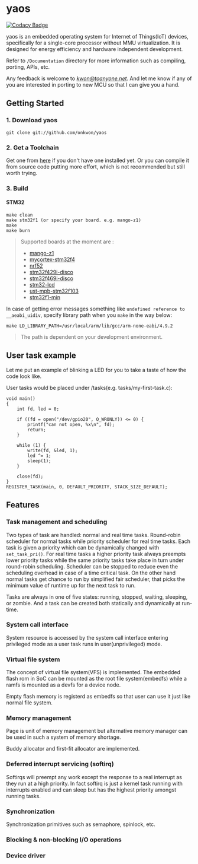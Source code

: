 # yaos

[![Codacy Badge](https://api.codacy.com/project/badge/Grade/69c0ee97ee2843d9ac4b415d9ee21b6f)](https://app.codacy.com/app/onkwon/yaos?utm_source=github.com&utm_medium=referral&utm_content=onkwon/yaos&utm_campaign=Badge_Grade_Dashboard)

yaos is an embedded operating system for Internet of Things(IoT) devices, specifically for a single-core processor without MMU virtualization. It is designed for energy efficiency and hardware independent development.

Refer to `/Documentation` directory for more information such as compiling, porting, APIs, etc.

Any feedback is welcome to *kwon@toanyone.net*. And let me know if any of you are interested in porting to new MCU so that I can give you a hand.

## Getting Started

### 1. Download yaos

`git clone git://github.com/onkwon/yaos`

### 2. Get a Toolchain

Get one from [here](https://launchpad.net/gcc-arm-embedded) if you don't have one installed yet. Or you can compile it from source code putting more effort, which is not recommended but still worth trying.

### 3. Build

#### STM32

	make clean
	make stm32f1 (or specify your board. e.g. mango-z1)
	make
	make burn

> Supported boards at the moment are :
>  * [mango-z1](http://www.mangoboard.com/main/?cate1=9&cate2=26&cate3=36)
>  * [mycortex-stm32f4](http://www.withrobot.com/mycortex-stm32f4/)
>  * [nrf52](https://www.nordicsemi.com/eng/Products/Bluetooth-low-energy/nRF52832)
>  * [stm32f429i-disco](http://www.st.com/content/st_com/en/products/evaluation-tools/product-evaluation-tools/mcu-eval-tools/stm32-mcu-eval-tools/stm32-mcu-discovery-kits/32f429idiscovery.html)
>  * [stm32f469i-disco](http://www.st.com/en/evaluation-tools/32f469idiscovery.html)
>  * [stm32-lcd](https://www.olimex.com/Products/ARM/ST/STM32-LCD/)
>  * [ust-mpb-stm32f103](https://www.devicemart.co.kr/1089642)
>  * [stm32f1-min](https://www.aliexpress.com/item/mini-Stm32f103c8t6-system-board-stm32-learning-development-board/1609777521.html)

In case of getting error messages something like `undefined reference to __aeabi_uidiv`, specify library path when you `make` in the way below:

	make LD_LIBRARY_PATH=/usr/local/arm/lib/gcc/arm-none-eabi/4.9.2

> The path is dependent on your development environment.

## User task example

Let me put an example of blinking a LED for you to take a taste of how the code look like.

User tasks would be placed under /tasks(e.g. tasks/my-first-task.c):

	void main()
	{
		int fd, led = 0;

		if ((fd = open("/dev/gpio20", O_WRONLY)) <= 0) {
			printf("can not open, %x\n", fd);
			return;
		}

		while (1) {
			write(fd, &led, 1);
			led ^= 1;
			sleep(1);
		}

		close(fd);
	}
	REGISTER_TASK(main, 0, DEFAULT_PRIORITY, STACK_SIZE_DEFAULT);

## Features

### Task management and scheduling

Two types of task are handled: normal and real time tasks. Round-robin scheduler for normal tasks while priority scheduler for real time tasks. Each task is given a priority which can be dynamically changed with `set_task_pri()`. For real time tasks a higher priority task always preempts lower priority tasks while the same priority tasks take place in turn under round-robin scheduling. Scheduler can be stopped to reduce even the scheduling overhead in case of a time critical task. On the other hand normal tasks get chance to run by simplified fair scheduler, that picks the minimum value of runtime up for the next task to run.

Tasks are always in one of five states: running, stopped, waiting, sleeping, or zombie. And a task can be created both statically and dynamically at run-time.

### System call interface

System resource is accessed by the system call interface entering privileged mode as a user task runs in user(unprivileged) mode.

### Virtual file system

The concept of virtual file system(VFS) is implemented. The embedded flash rom in SoC can be mounted as the root file system(embedfs) while a ramfs is mounted as a devfs for a device node.

Empty flash memory is registerd as embedfs so that user can use it just like normal file system.

### Memory management

Page is unit of memory management but alternative memory manager can be used in such a system of memory shortage.

Buddy allocator and first-fit allocator are implemented.

### Deferred interrupt servicing (softirq)

Softirqs will preempt any work except the response to a real interrupt as they run at a high priority. In fact softirq is just a kernel task running with interrupts enabled and can sleep but has the highest priority amongst running tasks.

### Synchronization

Synchronization primitives such as semaphore, spinlock, etc.

### Blocking & non-blocking I/O operations

### Device driver
